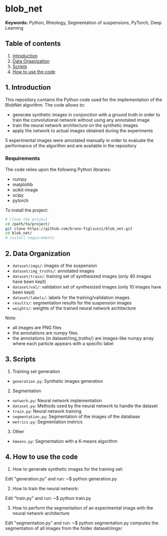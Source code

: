 # blob_net

**Keywords:** Python, Rheology, Segmentation of suspensions, PyTorch, Deep Learning

## Table of contents
1. [ Introduction ](#1-introduction)
2. [ Data Organization ](#2-data-organization)
3. [ Scripts ](#3-scripts)  
4. [ How to use the code ](#4-how-to)

## 1. Introduction

This repository contains the Python code used for the implementation of the BlobNet algorithm. The code allows to:

- generate synthetic images in conjonction with a ground truth in order to train the convolutional network without using any annotated image
- train the neural network architecture on the synthetic images
- apply the network to actual images obtained during the experiments

5 experimental images were annotated manually in order to evaluate the performance of the algorithm and are available in the repository

### Requirements

The code relies upon the following Python libraries:
- numpy
- matplotlib
- scikit-image
- scipy
- pytorch

To install the project:
```bash
# clone the project
cd /path/to/project/
git clone https://github.com/bruno-figliuzzi/blob_net.git
cd blob_net/
# install requirements
```

## 2. Data Organization

- `dataset/imgs/`: images of the suspension 
- `dataset/img_truths/`: annotated images
- `dataset/train/`: training set of synthesized images (only 40 images have been kept)
- `dataset/val/`: validation set of synthesized images (only 10 images have been kept)
- `dataset/labels/`: labels for the training/validation images
- `results/`: segmentation results for the suspension images
- `weights/`: weights of the trained neural network architecture

Note:

- all images are PNG files
- the annotations are numpy files.
- the annotations (in dataset/img_truths/) are images-like numpy array where each particle appears with a specific label


## 3. Scripts

1. Training set generation

- `generation.py`: Synthetic images generation

2. Segmentation

- `network.py`: Neural network implementation
- `dataset.py`: Methods used by the neural network to handle the dataset
- `train.py`: Neural network training
- `segmentation.py`: Segmentation of the images of the database
- `metrics.py`: Segmentation metrics

3. Other

- `kmeans.py`: Segmentation with a K-means algorithm


## 4. How to use the code


1. How to generate synthetic images for the training set:

Edit "generation.py" and run:
~$ python generation.py

2. How to train the neural network:

Edit "train.py" and run:
~$ python train.py

3. How to perform the segmentation of an experimental image with the 
neural network architecture

Edit "segmentation.py" and run:
~$ python segmentation.py
computes the segmentation of all images from the folder dataset/imgs/




